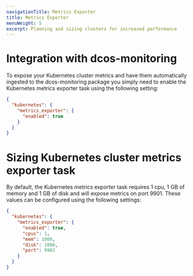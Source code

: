 ```yaml
---
navigationTitle: Metrics Exporter
title: Metrics Exporter
menuWeight: 5
excerpt: Planning and sizing clusters for increased performance
---
```


<!-- This source repo for this topic is https://github.com/mesosphere/dcos-kubernetes-cluster -->

# Integration with dcos-monitoring

To expose your Kubernetes cluster metrics and have them automatically ingested to the dcos-monitoring package you simply need to enable the Kubernetes metrics exporter task using the following setting:

```json
{
  "kubernetes": {
    "metrics_exporter": {
      "enabled": true
    }
  }
}
```

# Sizing Kubernetes cluster metrics exporter task

By default, the Kubernetes metrics exporter task requires 1 cpu, 1 GB of memory and 1 GB of disk and will expose metrics on port 9901. These values can be configured using the following settings:

```json
{
  "kubernetes": {
    "metrics_exporter": {
      "enabled": true,
      "cpus": 1,
      "mem": 1000,
      "disk": 1000,
      "port": 9901
    }
  }
}
```
